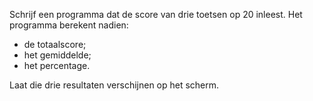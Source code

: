 Schrijf een programma dat de score van drie toetsen op 20 inleest. Het programma berekent nadien: 
* de totaalscore; 
* het gemiddelde; 
* het percentage. 

Laat die drie resultaten verschijnen op het scherm. 